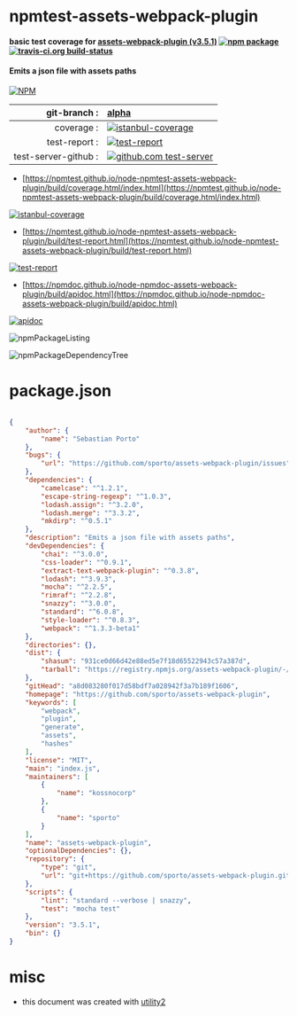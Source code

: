 # npmtest-assets-webpack-plugin

#### basic test coverage for  [assets-webpack-plugin (v3.5.1)](https://github.com/sporto/assets-webpack-plugin)  [![npm package](https://img.shields.io/npm/v/npmtest-assets-webpack-plugin.svg?style=flat-square)](https://www.npmjs.org/package/npmtest-assets-webpack-plugin) [![travis-ci.org build-status](https://api.travis-ci.org/npmtest/node-npmtest-assets-webpack-plugin.svg)](https://travis-ci.org/npmtest/node-npmtest-assets-webpack-plugin)

#### Emits a json file with assets paths

[![NPM](https://nodei.co/npm/assets-webpack-plugin.png?downloads=true&downloadRank=true&stars=true)](https://www.npmjs.com/package/assets-webpack-plugin)

| git-branch : | [alpha](https://github.com/npmtest/node-npmtest-assets-webpack-plugin/tree/alpha)|
|--:|:--|
| coverage : | [![istanbul-coverage](https://npmtest.github.io/node-npmtest-assets-webpack-plugin/build/coverage.badge.svg)](https://npmtest.github.io/node-npmtest-assets-webpack-plugin/build/coverage.html/index.html)|
| test-report : | [![test-report](https://npmtest.github.io/node-npmtest-assets-webpack-plugin/build/test-report.badge.svg)](https://npmtest.github.io/node-npmtest-assets-webpack-plugin/build/test-report.html)|
| test-server-github : | [![github.com test-server](https://npmtest.github.io/node-npmtest-assets-webpack-plugin/GitHub-Mark-32px.png)](https://npmtest.github.io/node-npmtest-assets-webpack-plugin/build/app/index.html) | | build-artifacts : | [![build-artifacts](https://npmtest.github.io/node-npmtest-assets-webpack-plugin/glyphicons_144_folder_open.png)](https://github.com/npmtest/node-npmtest-assets-webpack-plugin/tree/gh-pages/build)|

- [https://npmtest.github.io/node-npmtest-assets-webpack-plugin/build/coverage.html/index.html](https://npmtest.github.io/node-npmtest-assets-webpack-plugin/build/coverage.html/index.html)

[![istanbul-coverage](https://npmtest.github.io/node-npmtest-assets-webpack-plugin/build/screenCapture.buildCi.browser.%252Ftmp%252Fbuild%252Fcoverage.lib.html.png)](https://npmtest.github.io/node-npmtest-assets-webpack-plugin/build/coverage.html/index.html)

- [https://npmtest.github.io/node-npmtest-assets-webpack-plugin/build/test-report.html](https://npmtest.github.io/node-npmtest-assets-webpack-plugin/build/test-report.html)

[![test-report](https://npmtest.github.io/node-npmtest-assets-webpack-plugin/build/screenCapture.buildCi.browser.%252Ftmp%252Fbuild%252Ftest-report.html.png)](https://npmtest.github.io/node-npmtest-assets-webpack-plugin/build/test-report.html)

- [https://npmdoc.github.io/node-npmdoc-assets-webpack-plugin/build/apidoc.html](https://npmdoc.github.io/node-npmdoc-assets-webpack-plugin/build/apidoc.html)

[![apidoc](https://npmdoc.github.io/node-npmdoc-assets-webpack-plugin/build/screenCapture.buildCi.browser.%252Ftmp%252Fbuild%252Fapidoc.html.png)](https://npmdoc.github.io/node-npmdoc-assets-webpack-plugin/build/apidoc.html)

![npmPackageListing](https://npmtest.github.io/node-npmtest-assets-webpack-plugin/build/screenCapture.npmPackageListing.svg)

![npmPackageDependencyTree](https://npmtest.github.io/node-npmtest-assets-webpack-plugin/build/screenCapture.npmPackageDependencyTree.svg)



# package.json

```json

{
    "author": {
        "name": "Sebastian Porto"
    },
    "bugs": {
        "url": "https://github.com/sporto/assets-webpack-plugin/issues"
    },
    "dependencies": {
        "camelcase": "^1.2.1",
        "escape-string-regexp": "^1.0.3",
        "lodash.assign": "^3.2.0",
        "lodash.merge": "^3.3.2",
        "mkdirp": "^0.5.1"
    },
    "description": "Emits a json file with assets paths",
    "devDependencies": {
        "chai": "^3.0.0",
        "css-loader": "^0.9.1",
        "extract-text-webpack-plugin": "^0.3.8",
        "lodash": "^3.9.3",
        "mocha": "^2.2.5",
        "rimraf": "^2.2.8",
        "snazzy": "^3.0.0",
        "standard": "^6.0.8",
        "style-loader": "^0.8.3",
        "webpack": "^1.3.3-beta1"
    },
    "directories": {},
    "dist": {
        "shasum": "931ce0d66d42e88ed5e7f18d65522943c57a387d",
        "tarball": "https://registry.npmjs.org/assets-webpack-plugin/-/assets-webpack-plugin-3.5.1.tgz"
    },
    "gitHead": "a8d083280f017d58bdf7a028942f3a7b189f1606",
    "homepage": "https://github.com/sporto/assets-webpack-plugin",
    "keywords": [
        "webpack",
        "plugin",
        "generate",
        "assets",
        "hashes"
    ],
    "license": "MIT",
    "main": "index.js",
    "maintainers": [
        {
            "name": "kossnocorp"
        },
        {
            "name": "sporto"
        }
    ],
    "name": "assets-webpack-plugin",
    "optionalDependencies": {},
    "repository": {
        "type": "git",
        "url": "git+https://github.com/sporto/assets-webpack-plugin.git"
    },
    "scripts": {
        "lint": "standard --verbose | snazzy",
        "test": "mocha test"
    },
    "version": "3.5.1",
    "bin": {}
}
```



# misc
- this document was created with [utility2](https://github.com/kaizhu256/node-utility2)
